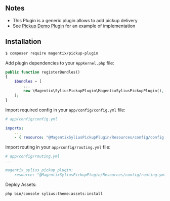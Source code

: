 ## Notes

* This Plugin is a generic plugin allows to add pickup delivery
* See [Pickup Demo Plugin](https://github.com/magentix/pickup-demo-plugin) for an example of implementation

## Installation

```bash
$ composer require magentix/pickup-plugin
```
    
Add plugin dependencies to your `AppKernel.php` file:

```php
public function registerBundles()
{
    $bundles = [
        ...
        new \Magentix\SyliusPickupPlugin\MagentixSyliusPickupPlugin(),
    ];
}
```

Import required config in your `app/config/config.yml` file:

```yaml
# app/config/config.yml

imports:
    ...   
    - { resource: "@MagentixSyliusPickupPlugin/Resources/config/config.yml" }
```

Import routing in your `app/config/routing.yml` file:

```yaml
# app/config/routing.yml
...

magentix_sylius_pickup_plugin:
    resource: "@MagentixSyliusPickupPlugin/Resources/config/routing.yml"
```

Deploy Assets:

```bash
php bin/console sylius:theme:assets:install